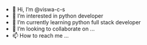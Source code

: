 - 👋 Hi, I’m @viswa-c-s
- 👀 I’m interested in python developer
- 🌱 I’m currently learning python full stack developer
- 💞️ I’m looking to collaborate on ...
- 📫 How to reach me ...

<!---
viswa-c-s/viswa-c-s is a ✨ special ✨ repository because its `README.md` (this file) appears on your GitHub profile.
You can click the Preview link to take a look at your changes.
--->
